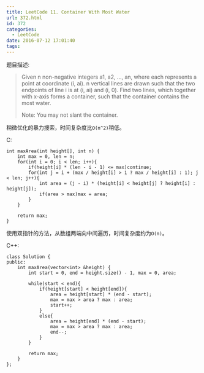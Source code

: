 ```yaml
---
title: LeetCode 11. Container With Most Water
url: 372.html
id: 372
categories:
  - LeetCode
date: 2016-07-12 17:01:40
tags:
---
```

﻿题目描述:

> Given n non-negative integers a1, a2, ..., an, where each represents a point at coordinate (i, ai). n vertical lines are drawn such that the two endpoints of line i is at (i, ai) and (i, 0). Find two lines, which together with x-axis forms a container, such that the container contains the most water.
>
> Note: You may not slant the container.

稍微优化的暴力搜索，时间复杂度比`O(n^2)`稍低。

C:

    int maxArea(int height[], int n) {
        int max = 0, len = n;
        for(int i = 0; i < len; i++){
            if(height[i] * (len - i - 1) <= max)continue;
            for(int j = i + (max / height[i] > 1 ? max / height[i] : 1); j < len; j++){
                int area = (j - i) * (height[i] < height[j] ? height[i] : height[j]);
                if(area > max)max = area;
            }
        }
        
        return max;
    }

使用双指针的方法，从数组两端向中间遍历，时间复杂度约为`O(n)`。

C++:

    class Solution {
    public:
        int maxArea(vector<int> &height) {
            int start = 0, end = height.size() - 1, max = 0, area;
            
            while(start < end){
                if(height[start] < height[end]){
                    area = height[start] * (end - start);
                    max = max > area ? max : area;
                    start++;
                }
                else{
                    area = height[end] * (end - start);
                    max = max > area ? max : area;
                    end--;
                }
            }
            
            return max;
        }
    };